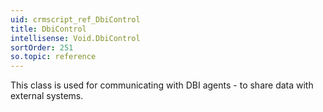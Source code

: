 ```yaml
---
uid: crmscript_ref_DbiControl
title: DbiControl
intellisense: Void.DbiControl
sortOrder: 251
so.topic: reference
---
```



This class is used for communicating with DBI agents - to share data with external systems.
